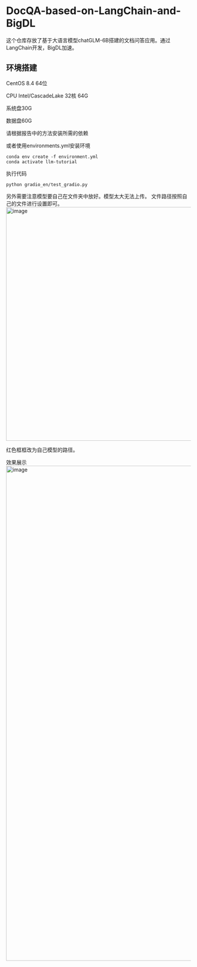 # DocQA-based-on-LangChain-and-BigDL
这个仓库存放了基于大语言模型chatGLM-6B搭建的文档问答应用。通过LangChain开发，BigDL加速。

## 环境搭建
CentOS 8.4 64位

CPU Intel/CascadeLake 32核 64G

系统盘30G

数据盘60G

请根据报告中的方法安装所需的依赖

或者使用environments.yml安装环境
```
conda env create -f environment.yml
conda activate llm-tutorial
```

执行代码

```
python gradio_en/test_gradio.py
```
另外需要注意模型要自己在文件夹中放好。模型太大无法上传。
文件路径按照自己的文件进行设置即可。
<img width="637" alt="image" src="https://github.com/NaOH678/DocQA-based-on-LangChain-and-BigDL/assets/112929756/19d39658-f27c-466e-9054-d92b9c73d55b">

红色框框改为自己模型的路径。


效果展示
<img width="1349" alt="image" src="https://github.com/NaOH678/DocQA-based-on-LangChain-and-BigDL/assets/112929756/e4e4da0c-abdb-43ab-9767-629cfd74c333">

